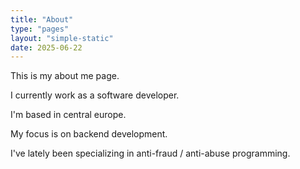```yaml
---
title: "About"
type: "pages"
layout: "simple-static"
date: 2025-06-22
---
```


This is my about me page.

I currently work as a software developer.

I'm based in central europe.

My focus is on backend development.

I've lately been specializing in anti-fraud / anti-abuse programming.
